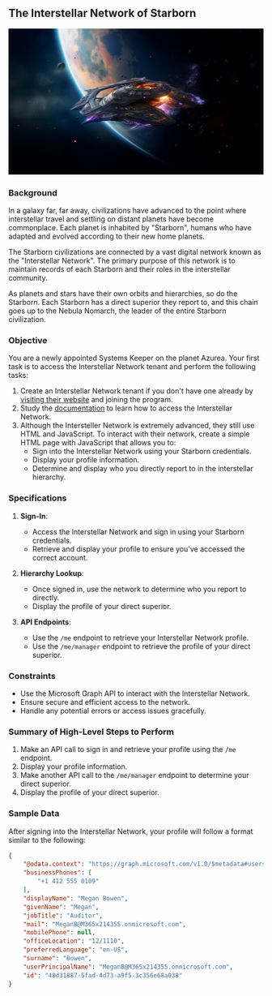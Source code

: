 ## The Interstellar Network of Starborn

<img src="../../../Images/starborn.jpg" />

### Background

In a galaxy far, far away, civilizations have advanced to the point where interstellar travel and settling on distant planets have become commonplace. Each planet is inhabited by "Starborn", humans who have adapted and evolved according to their new home planets.

The Starborn civilizations are connected by a vast digital network known as the "Interstellar Network". The primary purpose of this network is to maintain records of each Starborn and their roles in the interstellar community.

As planets and stars have their own orbits and hierarchies, so do the Starborn. Each Starborn has a direct superior they report to, and this chain goes up to the Nebula Nomarch, the leader of the entire Starborn civilization.

### Objective

You are a newly appointed Systems Keeper on the planet Azurea. Your first task is to access the Interstellar Network tenant and perform the following tasks:

1. Create an Interstellar Network tenant if you don't have one already by [visiting their website](https://developer.microsoft.com/microsoft-365/dev-program) and joining the program.
1. Study the [documentation](https://learn.microsoft.com/training/paths/m365-msgraph-fundamentals/) to learn how to access the Interstellar Network.
1. Although the Intersteller Network is extremely advanced, they still use HTML and JavaScript. To interact with their network, create a simple HTML page with JavaScript that allows you to:
    - Sign into the Interstellar Network using your Starborn credentials.
    - Display your profile information.
    - Determine and display who you directly report to in the interstellar hierarchy.

### Specifications

1. **Sign-In**:
    - Access the Interstellar Network and sign in using your Starborn credentials.
    - Retrieve and display your profile to ensure you've accessed the correct account.

1. **Hierarchy Lookup**:
    - Once signed in, use the network to determine who you report to directly.
    - Display the profile of your direct superior.

1. **API Endpoints**:
    - Use the `/me` endpoint to retrieve your Interstellar Network profile.
    - Use the `/me/manager` endpoint to retrieve the profile of your direct superior.

### Constraints

- Use the Microsoft Graph API to interact with the Interstellar Network.
- Ensure secure and efficient access to the network.
- Handle any potential errors or access issues gracefully.

### Summary of High-Level Steps to Perform

1. Make an API call to sign in and retrieve your profile using the `/me` endpoint.
2. Display your profile information.
3. Make another API call to the `/me/manager` endpoint to determine your direct superior.
4. Display the profile of your direct superior.

### Sample Data

After signing into the Interstellar Network, your profile will follow a format similar to the following:

```json
{
    "@odata.context": "https://graph.microsoft.com/v1.0/$metadata#users/$entity",
    "businessPhones": [
        "+1 412 555 0109"
    ],
    "displayName": "Megan Bowen",
    "givenName": "Megan",
    "jobTitle": "Auditor",
    "mail": "MeganB@M365x214355.onmicrosoft.com",
    "mobilePhone": null,
    "officeLocation": "12/1110",
    "preferredLanguage": "en-US",
    "surname": "Bowen",
    "userPrincipalName": "MeganB@M365x214355.onmicrosoft.com",
    "id": "48d31887-5fad-4d73-a9f5-3c356e68a038"
}
```


